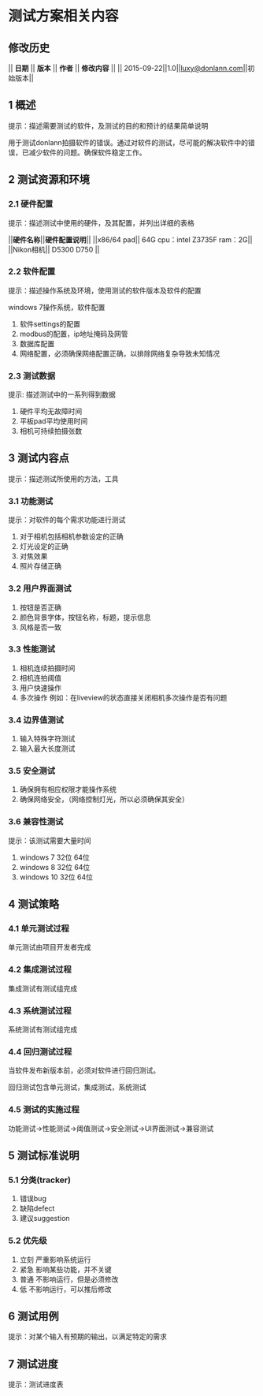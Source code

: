 # 测试方案相关内容

## 修改历史

|| **日期** || **版本** || **作者** || **修改内容** ||
|| 2015-09-22||1.0||luxy@donlann.com||初始版本||

## 1 概述

提示：描述需要测试的软件，及测试的目的和预计的结果简单说明

用于测试donlann拍摄软件的错误。通过对软件的测试，尽可能的解决软件中的错误，已减少软件的问题。确保软件稳定工作。

## 2 测试资源和环境

### 2.1 硬件配置

提示：描述测试中使用的硬件，及其配置，并列出详细的表格

||**硬件名称**||**硬件配置说明**||
||x86/64 pad|| 64G cpu：intel Z3735F ram：2G||
||Nikon相机|| D5300 D750 ||

### 2.2 软件配置

提示：描述操作系统及环境，使用测试的软件版本及软件的配置

windows 7操作系统，软件配置

1. 软件settings的配置
2. modbus的配置，ip地址掩码及网管
3. 数据库配置
4. 网络配置，必须确保网络配置正确，以排除网络复杂导致未知情况

### 2.3 测试数据

提示: 描述测试中的一系列得到数据

1. 硬件平均无故障时间
2. 平板pad平均使用时间
3. 相机可持续拍摄张数

## 3 测试内容点

提示：描述测试所使用的方法，工具

### 3.1 功能测试

提示：对软件的每个需求功能进行测试

1. 对于相机包括相机参数设定的正确
2. 灯光设定的正确
3. 对焦效果
4. 照片存储正确

### 3.2 用户界面测试

1. 按钮是否正确
2. 颜色背景字体，按钮名称，标题，提示信息
3. 风格是否一致

### 3.3 性能测试

1. 相机连续拍摄时间
2. 相机连拍阈值
3. 用户快速操作
4. 多次操作 例如：在liveview的状态直接关闭相机多次操作是否有问题

### 3.4 边界值测试

1. 输入特殊字符测试
2. 输入最大长度测试

### 3.5 安全测试

1. 确保拥有相应权限才能操作系统
2. 确保网络安全，（网络控制灯光，所以必须确保其安全）

### 3.6 兼容性测试

提示：该测试需要大量时间

1. windows 7 32位 64位
2. windows 8 32位 64位
3. windows 10 32位 64位

## 4 测试策略

### 4.1 单元测试过程

单元测试由项目开发者完成

### 4.2 集成测试过程

集成测试有测试组完成

### 4.3 系统测试过程

系统测试有测试组完成

### 4.4 回归测试过程

当软件发布新版本前，必须对软件进行回归测试。

回归测试包含单元测试，集成测试，系统测试

### 4.5 测试的实施过程

功能测试->性能测试->阈值测试->安全测试->UI界面测试->兼容测试

## 5 测试标准说明

### 5.1 分类(tracker)

1. 错误bug
2. 缺陷defect
3. 建议suggestion

### 5.2 优先级

1. 立刻  严重影响系统运行
2. 紧急  影响某些功能，并不关键
3. 普通  不影响运行，但是必须修改
4. 低    不影响运行，可以推后修改

## 6 测试用例

提示：对某个输入有预期的输出，以满足特定的需求

## 7 测试进度

提示：测试进度表


